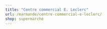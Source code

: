 ```yaml
---
title: "Centre commercial E. Leclerc"
url: /marmande/centre-commercial-e-leclerc/
shop: supermarché
---
```

